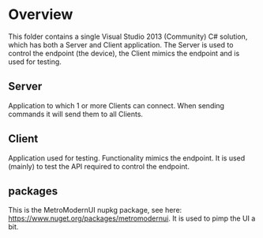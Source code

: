 
# Overview
This folder contains a single Visual Studio 2013 (Community) C# solution, which has both a Server and Client application. The Server is used to control the endpoint (the device), the Client mimics the endpoint and is used for testing.

## Server
Application to which 1 or more Clients can connect. When sending commands it will send them to all Clients.

## Client
Application used for testing. Functionality mimics the endpoint. It is used (mainly) to test the API required to control the endpoint.

## packages
This is the MetroModernUI nupkg package, see here: https://www.nuget.org/packages/metromodernui. It is used to pimp the UI a bit.
